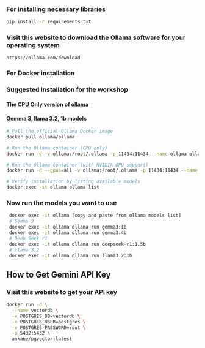 
### For installing necessary libraries
```bash
pip install -r requirements.txt
```

### Visit this website to download the Ollama software for your operating system 
`https://ollama.com/download`

### For Docker installation

### Suggested Installation for the workshop
#### The CPU Only version of ollama 
#### Gemma 3, llama 3.2,  1b models 
```bash
# Pull the official Ollama Docker image
docker pull ollama/ollama

# Run the Ollama container (CPU only)
docker run -d -v ollama:/root/.ollama -p 11434:11434 --name ollama ollama/ollama

# Run the Ollama container (with NVIDIA GPU support)
docker run -d --gpus=all -v ollama:/root/.ollama -p 11434:11434 --name ollama ollama/ollama

# Verify installation by listing available models
docker exec -it ollama ollama list
```

### Now run the models you want to use
```bash 
 docker exec -it ollama [copy and paste from ollama models list]
 # Gemma 3
 docker exec -it ollama ollama run gemma3:1b
 docker exec -it ollama ollama run gemma3:4b
 # Deep Seek r1
 docker exec -it ollama ollama run deepseek-r1:1.5b
 # llama 3.2
 docker exec -it ollama ollama run llama3.2:1b
```

## How to Get Gemini API Key 
### Visit this website to get your API key

``` bash
docker run -d \
  --name vectordb \
  -e POSTGRES_DB=vectordb \
  -e POSTGRES_USER=postgres \
  -e POSTGRES_PASSWORD=root \
  -p 5432:5432 \
  ankane/pgvector:latest

```

